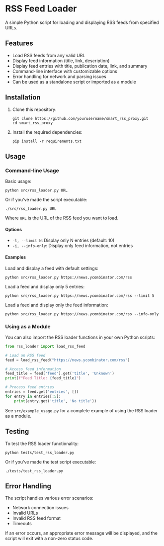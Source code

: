 # RSS Feed Loader

A simple Python script for loading and displaying RSS feeds from specified URLs.

## Features

- Load RSS feeds from any valid URL
- Display feed information (title, link, description)
- Display feed entries with title, publication date, link, and summary
- Command-line interface with customizable options
- Error handling for network and parsing issues
- Can be used as a standalone script or imported as a module

## Installation

1. Clone this repository:
   ```
   git clone https://github.com/yourusername/smart_rss_proxy.git
   cd smart_rss_proxy
   ```

2. Install the required dependencies:
   ```
   pip install -r requirements.txt
   ```

## Usage

### Command-line Usage

Basic usage:
```
python src/rss_loader.py URL
```

Or if you've made the script executable:
```
./src/rss_loader.py URL
```

Where `URL` is the URL of the RSS feed you want to load.

#### Options

- `-l, --limit N`: Display only N entries (default: 10)
- `-i, --info-only`: Display only feed information, not entries

#### Examples

Load and display a feed with default settings:
```
python src/rss_loader.py https://news.ycombinator.com/rss
```

Load a feed and display only 5 entries:
```
python src/rss_loader.py https://news.ycombinator.com/rss --limit 5
```

Load a feed and display only the feed information:
```
python src/rss_loader.py https://news.ycombinator.com/rss --info-only
```

### Using as a Module

You can also import the RSS loader functions in your own Python scripts:

```python
from rss_loader import load_rss_feed

# Load an RSS feed
feed = load_rss_feed("https://news.ycombinator.com/rss")

# Access feed information
feed_title = feed['feed'].get('title', 'Unknown')
print(f"Feed Title: {feed_title}")

# Process feed entries
entries = feed.get('entries', [])
for entry in entries[:5]:
    print(entry.get('title', 'No title'))
```

See `src/example_usage.py` for a complete example of using the RSS loader as a module.

## Testing

To test the RSS loader functionality:

```
python tests/test_rss_loader.py
```

Or if you've made the test script executable:
```
./tests/test_rss_loader.py
```

## Error Handling

The script handles various error scenarios:
- Network connection issues
- Invalid URLs
- Invalid RSS feed format
- Timeouts

If an error occurs, an appropriate error message will be displayed, and the script will exit with a non-zero status code.

